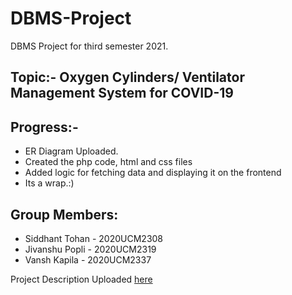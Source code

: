 # DBMS-Project
DBMS Project for third semester 2021.

## Topic:- Oxygen Cylinders/ Ventilator Management System for COVID-19

## Progress:-
- ER Diagram Uploaded.
- Created the php code, html and css files
- Added logic for fetching data and displaying it on the frontend
- Its a wrap.:)

## Group Members:
- Siddhant Tohan - 2020UCM2308
- Jivanshu Popli - 2020UCM2319
- Vansh Kapila - 2020UCM2337

Project Description Uploaded [here](https://github.com/vansh-kapila/DBMS-Project/blob/main/DBMS%20Project%20(4).pdf)

 

